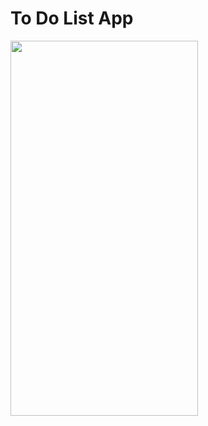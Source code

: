 # To Do List App
<img src="https://user-images.githubusercontent.com/65900114/170823273-c3162214-0bd9-4cd9-821b-5b7e4285c9d5.jpg" width="300" height="600">
